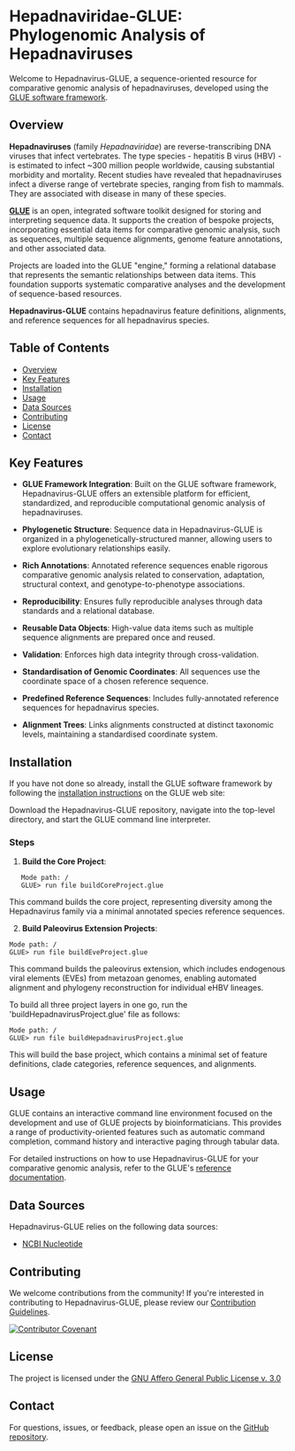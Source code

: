 # Hepadnaviridae-GLUE: Phylogenomic Analysis of Hepadnaviruses

Welcome to Hepadnavirus-GLUE, a sequence-oriented resource for comparative genomic analysis of hepadnaviruses, developed using the [GLUE software framework](https://github.com/giffordlabcvr/gluetools).

## Overview

**Hepadnaviruses** (family *Hepadnaviridae*) are reverse-transcribing DNA viruses that infect vertebrates. The type species - hepatitis B virus (HBV) - is estimated to infect ~300 million people worldwide, causing substantial morbidity and mortality. Recent studies have revealed that hepadnaviruses infect a diverse range of vertebrate species, ranging from fish to mammals. They are associated with disease in many of these species. 

**[GLUE](https://github.com/giffordlabcvr/gluetools)** is an open, integrated software toolkit designed for storing and interpreting sequence data. It supports the creation of bespoke projects, incorporating essential data items for comparative genomic analysis, such as sequences, multiple sequence alignments, genome feature annotations, and other associated data.

Projects are loaded into the GLUE "engine," forming a relational database that represents the semantic relationships between data items. This foundation supports systematic comparative analyses and the development of sequence-based resources.

**Hepadnavirus-GLUE** contains hepadnavirus feature definitions, alignments, and reference sequences for all hepadnavirus species.

## Table of Contents

- [Overview](#overview)
- [Key Features](#key-features)
- [Installation](#installation)
- [Usage](#usage)
- [Data Sources](#data-sources)
- [Contributing](#contributing)
- [License](#license)
- [Contact](#contact)

## Key Features


- **GLUE Framework Integration**: Built on the GLUE software framework, Hepadnavirus-GLUE offers an extensible platform for efficient, standardized, and reproducible computational genomic analysis of hepadnaviruses.

- **Phylogenetic Structure**: Sequence data in Hepadnavirus-GLUE is organized in a phylogenetically-structured manner, allowing users to explore evolutionary relationships easily.

- **Rich Annotations**: Annotated reference sequences enable rigorous comparative genomic analysis related to conservation, adaptation, structural context, and genotype-to-phenotype associations.
  
- **Reproducibility**: Ensures fully reproducible analyses through data standards and a relational database.
  
- **Reusable Data Objects**: High-value data items such as multiple sequence alignments are prepared once and reused.
  
- **Validation**: Enforces high data integrity through cross-validation.
  
- **Standardisation of Genomic Coordinates**: All sequences use the coordinate space of a chosen reference sequence.
  
- **Predefined Reference Sequences**: Includes fully-annotated reference sequences for hepadnavirus species.
  
- **Alignment Trees**: Links alignments constructed at distinct taxonomic levels, maintaining a standardised coordinate system.
  

## Installation

If you have not done so already, install the GLUE software framework by following the [installation instructions](http://glue-tools.cvr.gla.ac.uk/#/installation) on the GLUE web site: 

Download the Hepadnavirus-GLUE repository, navigate into the top-level directory, and start the GLUE command line interpreter.

### Steps

1. **Build the Core Project**:
   
```
   Mode path: /
   GLUE> run file buildCoreProject.glue
```

This command builds the core project, representing diversity among the Hepadnavirus family via a minimal annotated species reference sequences.

2. **Build Paleovirus Extension Projects**:

```
Mode path: /
GLUE> run file buildEveProject.glue
```

This command builds the paleovirus extension, which includes endogenous viral elements (EVEs) from metazoan genomes, enabling automated alignment and phylogeny reconstruction for individual eHBV lineages.

To build all three project layers in one go, run the 'buildHepadnavirusProject.glue' file as follows:

```
Mode path: /
GLUE> run file buildHepadnavirusProject.glue
```

This will build the base project, which contains a minimal set of feature definitions, clade categories, reference sequences, and alignments.

## Usage

GLUE contains an interactive command line environment focused on the development and use of GLUE projects by bioinformaticians. This provides a range of productivity-oriented features such as automatic command completion, command history and interactive paging through tabular data. 

For detailed instructions on how to use Hepadnavirus-GLUE for your comparative genomic analysis, refer to the GLUE's [reference documentation](http://glue-tools.cvr.gla.ac.uk/).

## Data Sources

Hepadnavirus-GLUE relies on the following data sources:

- [NCBI Nucleotide](https://www.ncbi.nlm.nih.gov/nuccore)


## Contributing

We welcome contributions from the community! If you're interested in contributing to Hepadnavirus-GLUE, please review our [Contribution Guidelines](./md/CONTRIBUTING.md).

[![Contributor Covenant](https://img.shields.io/badge/Contributor%20Covenant-2.1-4baaaa.svg)](./md/code_of_conduct.md)


## License

The project is licensed under the [GNU Affero General Public License v. 3.0](https://www.gnu.org/licenses/agpl-3.0.en.html)

## Contact

For questions, issues, or feedback, please open an issue on the [GitHub repository](https://github.com/giffordlabcvr/Hepadnavirus-GLUE/issues).

